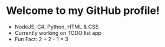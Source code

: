 # Welcome to my GitHub profile!
 
- NodeJS, C#, Python, HTML & CSS
- Currently working on TODO list app
- Fun Fact: 2 + 2 - 1 = 3

